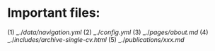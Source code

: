 # Important files:
(1) _./_data/navigation.yml_
(2) _./_config.yml_
(3) _./_pages/about.md_
(4) _./_includes/archive-single-cv.html_
(5) _./_publications/xxx.md_